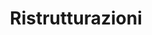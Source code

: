 ---
layout: works
title:  "Ristrutturazioni"
dir: ../../foto/Ville/Ristrutturazioni/1
preview: ../foto/Preview/villeristr1.png
content-url: ville-ristr
works: "ville-ristr"
path-title: Edilizia residenziale ristrutturazioni
---
